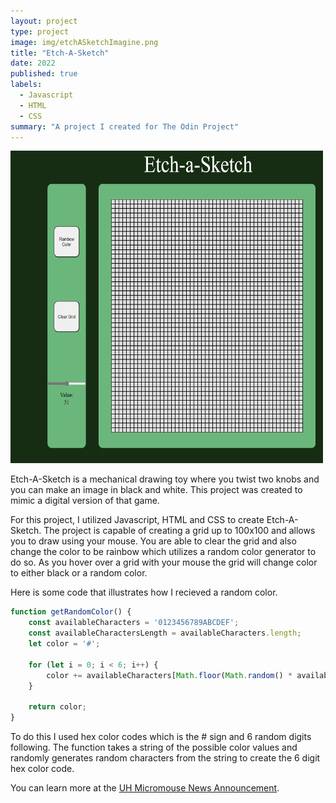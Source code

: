 ```yaml
---
layout: project
type: project
image: img/etchASketchImagine.png
title: "Etch-A-Sketch"
date: 2022
published: true
labels:
  - Javascript
  - HTML
  - CSS
summary: "A project I created for The Odin Project"
---
```


<div class="text-center p-4">
  <img width="500px" height="500px" src="../img/etchASketchGif.gif" class="img-thumbnail" >
  
 
</div>

Etch-A-Sketch is a mechanical drawing toy where you twist two knobs and you can make an image in black and white. This project was created to mimic a digital version of that game.

For this project, I utilized Javascript, HTML and CSS to create Etch-A-Sketch. The project is capable of creating a grid up to 100x100 and allows you to draw using your mouse. You are able to clear the grid and also change the color to be rainbow which utilizes a random color generator to do so. As you hover over a grid with your mouse the grid will change color to either black or a random color.


Here is some code that illustrates how I recieved a random color.

```javascript
function getRandomColor() {
    const availableCharacters = '0123456789ABCDEF';
    const availableCharactersLength = availableCharacters.length;
    let color = '#';

    for (let i = 0; i < 6; i++) {
        color += availableCharacters[Math.floor(Math.random() * availableCharactersLength)];
    }

    return color;
}

```
To do this I used hex color codes which is the # sign and 6 random digits following. 
The function takes a string of the possible color values and randomly 
generates random characters from the string to create the 6 digit hex color code.

You can learn more at the [UH Micromouse News Announcement](https://manoa.hawaii.edu/news/article.php?aId=2857).
